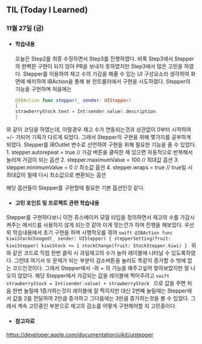 ## TIL (Today I Learned)

### 11월 27일 (금)

- #### 학습내용
  오늘은 Step2를 최종 수정하면서 Step3를 진행하였다. 비록 Step3에서 Stepper의 완벽한 구현이 되지 않아 PR을 보내지 못하였지만 Step3에서 많은 고민을 하였다. Stepper를 이용하여 재고 수의 가감을 해줄 수 있는 UI 구성요소라 생각하여 화면에 배치하여 IBAction을 통해 뷰 컨트롤러에서 구현을 시도하였다. Stepper의 기능을 구현하며 처음에는 
    ```swift
  @IBAction func stepper(_ sender: UIStepper)
   {
    strawberryStock.text = Int(sender.value).description
   }
    ```
와 같이 코딩을 하였는데, 이럴경우 재고 수가 연동되는것과 상관없이 0부터 시작하여 +/- 가되어 기획가 다르게 되었다. 그래서 Stepper의 구현을 위해 몇가지를 공부하게 되었다.
Stepper를 IBOutlet 변수로 선언하여 구현을 위해 필요한 기능을 줄 수 있었다.
    1. stepper.autorepeat = true // 가감 버튼을 클릭한 채 있으면 자동적으로 반복해서 눌러져 가감이 되는 옵션
    2. stepper.maximumValue = 100 // 최대값 옵션
    3. stepper.minimumValue = 0 // 최소값 옵션
    4. stepper.wraps = true // true일 시 최대값이 될때 다시 최소값으로 변환되는 옵션

  해당 옵션들이 Stepper를 구현할때 필요한 기본 옵션인것 같다.

- #### 고민 포인트 및 프로젝트 관련 학습내용
Stepper를 구현하다보니 이전 쥬스메이커 모델 타입을 정의하면서 재고의 수를 가감시켜주는 메서드를 사용하지 않게 되는것 같아 이게 맞는건가 하며 진행을 해보았다. 우선 위 학습내용에서 초기 구현을 하며 시행착오를 겪어 
    ```swift
@IBAction func kiwiStockChanged(_ sender: UIStepper) {
    stepperSetting(fruit: kiwiStepper)
    kiwiStock += 1
    stockChange(fruit: StockStepper.kiwi)
  }
    ```
  위와 같은 코드로 직접 한번 클릭 시 과일재고의 수가 늘어 레이블에 나타날 수 있도록하였다. 그런데 여기서 또 문제가 되는 부분이 감소버튼을 눌러도 똑같이 증가할 수 밖에 없는 코드인것이다. 그래서 Stepper에서 -와 + 의 기능을 해주고싶어 찾아보았지만 잘 나오지 않았다. 해당 Stepper에서 가감되는 값을 레이블에 찍어주려고 
    ```swift
strawberryStock = Int(sender.value) + strawberryStock
    ```
  으로 값을 주면 처음 한번 눌릴때 1증가하는것이 레이블에 잘 찍히지만 대신 2번째 눌릴때는 Stepper에서 값을 2를 전달하여 2만큼 증가하고 그다음에는 3만큼 증가하는것을 볼 수 있었다. 그래서 계속 고민중인 부분으로 재고의 감소를 어떻게 구현해야할 지 고민중이다.

- #### 참고자료
https://developer.apple.com/documentation/uikit/uistepper